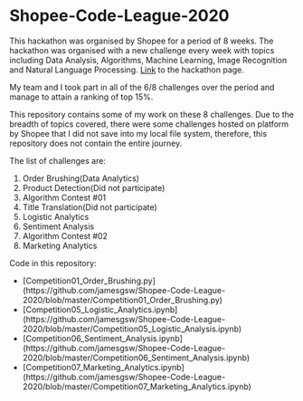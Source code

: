 # Shopee-Code-League-2020
This hackathon was organised by Shopee for a period of 8 weeks. The hackathon was organised with a new challenge every week with topics including  Data Analysis, Algorithms, Machine Learning, Image Recognition and Natural Language Processing. [Link](https://careers.shopee.sg/codeleague/) to the hackathon page.

My team and I took part in all of the 6/8 challenges over the period and manage to attain a ranking of top 15%.

This repository contains some of my work on these 8 challenges. Due to the breadth of topics covered, there were some challenges hosted on platform by Shopee that I did not save into my local file system, therefore, this repository does not contain the entire journey.

The list of challenges are:
<ol>
  <li> Order Brushing(Data Analytics) </li>
  <li> Product Detection(Did not participate) </li>
  <li> Algorithm Contest #01 </li>
  <li> Title Translation(Did not participate) </li>
  <li> Logistic Analytics </li>
  <li> Sentiment Analysis </li>
  <li> Algorithm Contest #02 </li>
  <li> Marketing Analytics </li>
</ol>

Code in this repository:
<ul>
  <li> [Competition01_Order_Brushing.py](https://github.com/jamesgsw/Shopee-Code-League-2020/blob/master/Competition01_Order_Brushing.py)  </li>
  <li> [Competition05_Logistic_Analytics.ipynb](https://github.com/jamesgsw/Shopee-Code-League-2020/blob/master/Competition05_Logistic_Analysis.ipynb)  </li>
  <li> [Competition06_Sentiment_Analysis.ipynb](https://github.com/jamesgsw/Shopee-Code-League-2020/blob/master/Competition06_Sentiment_Analysis.ipynb) </li>
  <li> [Competition07_Marketing_Analytics.ipynb](https://github.com/jamesgsw/Shopee-Code-League-2020/blob/master/Competition07_Marketing_Analytics.ipynb) </li>
</ul>
